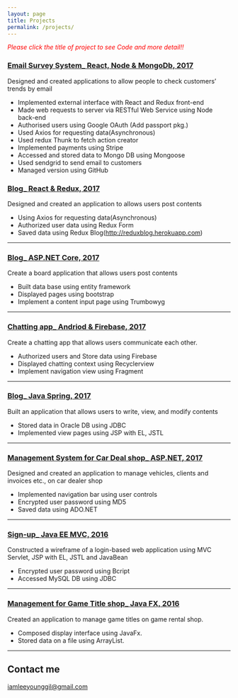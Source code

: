 ```yaml
---
layout: page
title: Projects
permalink: /projects/
---
```

<span style="color:red">*Please click the title of project to see Code and more detail!!*</span>

### [Email Survey System_ React, Node & MongoDb, 2017 ](https://github.com/YounggilLee/Email_Survey_System) 
Designed and created applications to allow people to check customers’ trends by email 
*	Implemented external interface with React and Redux front-end
*	Made web requests to server via RESTful Web Service using Node back-end
*	Authorised users using Google OAuth (Add passport pkg.)
*	Used Axios for requesting data(Asynchronous)
*	Used redux Thunk to fetch action creator 
*	Implemented payments using Stripe
*	Accessed and stored data to Mongo DB using Mongoose
*	Used sendgrid to send email to customers
*   Managed version using GitHub

### [Blog_ React & Redux, 2017 ](https://github.com/YounggilLee/Redux_Blog) 
Designed and created an application to allows users post contents 
* Using Axios for requesting data(Asynchronous)
* Authorized user data using Redux Form
* Saved data using Redux Blog(http://reduxblog.herokuapp.com)

***

### [Blog_ ASP.NET Core, 2017](https://github.com/YounggilLee/AspNetBoard/wiki) 
Create a board application that allows users post contents
* Built data base using entity framework
* Displayed pages using bootstrap
* Implement a content input page using Trumbowyg

***

### [Chatting app_ Andriod & Firebase, 2017](https://github.com/YounggilLee/OmegaA/wiki) 
Create a chatting app that allows users communicate each other.
* Authorized users and Store data using Firebase
* Displayed chatting context using Recyclerview
* Implement navigation view using Fragment

***

### [Blog_ Java Spring, 2017](https://github.com/YounggilLee/OmegaS/wiki)
Built an application that allows users to write, view, and modify contents
* Stored data in Oracle DB using JDBC
* Implemented view pages using JSP with EL, JSTL

***

### [Management System for Car Deal shop_ ASP.NET, 2017](https://github.com/YounggilLee/OmegaC/wiki)
Designed and created an application to manage vehicles, clients and invoices etc., on car dealer shop
* Implemented navigation bar using user controls
* Encrypted user password using MD5
* Saved data using ADO.NET

***

### [Sign-up_ Java EE MVC, 2016](https://github.com/YounggilLee/Signup_Application/wiki)
Constructed a wireframe of a login-based web application using MVC Servlet, JSP with EL, JSTL and JavaBean
* Encrypted user password using Bcript
* Accessed MySQL DB using JDBC

***

### [Management for Game Title shop_ Java FX, 2016](https://github.com/YounggilLee/OmegaF/wiki)
Created an application to manage game titles on game rental shop.
* Composed display interface using JavaFx.
* Stored data on a file using ArrayList.


***


## Contact me

[iamleeyounggil@gmail.com](mailto:iamleeyounggil@gmail.com)
